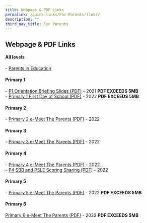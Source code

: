 ```yaml
---
title: Webpage & PDF Links
permalink: /quick-links/For-Parents/links/
description: ""
third_nav_title: For Parents
---
```

## Webpage & PDF Links

#### All levels

\- [Parents in Education](https://www.schoolbag.edu.sg/)

#### Primary 1

\- [P1 Orientation Briefing Slides (PDF)](https://ganengsengpri-moe-edu-sg-admin.cwp.sg/qql/slot/u206/Home/Announcement/P1%20Orientation%2019%20Nov%202021%20-%20Briefing%20Slides.pdf) - 2021  **PDF EXCEEDS 5MB**<BR>
\- [Primary 1 First Day of School (PDF)](https://ganengsengpri-moe-edu-sg-admin.cwp.sg/qql/slot/u206/Home/Announcement/2022%20P1%20First%20Day%20of%20School%20Consolidated.pdf) - 2022 **PDF EXCEEDS 5MB**

#### Primary 2

\- [Primary 2 e-Meet The Parents (PDF)](/files/2022%20P2%20e-MTP%2010%20Jan%20Consolidated.pdf) - 2022

#### Primary 3

\- [Primary 3 e-Meet The Parents (PDF)](/files/2022%20P3%20P4%20e-MTP%2010%20Jan%20Consolidated.pdf) - 2022

#### Primary 4

\- [Primary 4 e-Meet The Parents (PDF)](/files/P4%20SBB%20and%20PSLE%20scoring%20sharing.pdf) - 2022<br>
\- [P4 SBB and PSLE Scoring Sharing (PDF)](/files/2022%20P3%20P4%20e-MTP%2010%20Jan%20Consolidated%20(1).pdf) - 2022

#### Primary 5

\- [Primary 5 e-Meet The Parents (PDF)](https://ganengsengpri-moe-edu-sg-admin.cwp.sg/qql/slot/u206/Home/Announcement/2022%20P5%20%20P6%20e-MTP%2013%20Jan%20Consolidated.pdf) - 2022 **PDF EXCEEDS 5MB**

#### Primary 6

[Primary 6 e-Meet The Parents (PDF)](https://ganengsengpri-moe-edu-sg-admin.cwp.sg/qql/slot/u206/Home/Announcement/2022%20P5%20%20P6%20e-MTP%2013%20Jan%20Consolidated.pdf) - 2022 **PDF EXCEEDS 5MB**
